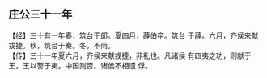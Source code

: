 ## 庄公三十一年

【经】三十有一年春，筑台于郎。夏四月，薛伯卒。筑台
于薛。六月，齐侯来献戎捷。秋，筑台于秦。冬，不雨。  
【传】三十一年夏六月，齐侯来献戎捷，非礼也。凡诸侯
有四夷之功，则献于王，王以警于夷。中国则否。诸侯不相遗
俘。  

